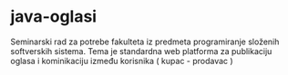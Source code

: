 # java-oglasi
Seminarski rad za potrebe fakulteta iz predmeta programiranje složenih softverskih sistema. Tema je standardna web platforma za publikaciju oglasa i kominikaciju između korisnika ( kupac - prodavac )
